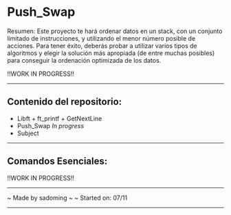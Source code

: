 # Push_Swap

Resumen:
Este proyecto te hará ordenar datos en un stack, con un conjunto limitado de
instrucciones, y utilizando el menor número posible de acciones. Para tener éxito,
deberás probar a utilizar varios tipos de algoritmos y elegir la solución más apropiada
(de entre muchas posibles) para conseguir la ordenación optimizada de los datos.


!!WORK IN PROGRESS!!

***
## Contenido del repositorio:
- Libft + ft_printf + GetNextLine
- Push_Swap *In progress*
- Subject

***
## Comandos Esenciales:

!!WORK IN PROGRESS!!

***
~ Made by sadoming ~ ~ Started on: 07/11
***
